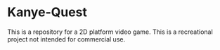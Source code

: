 Kanye-Quest
===========

This is a repository for a 2D platform video game. This is a recreational project not intended for commercial use.
